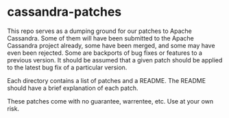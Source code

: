 # cassandra-patches

This repo serves as a dumping ground for our patches to Apache Cassandra.  Some of them will have been submitted to the Apache Cassandra project already, some have been merged, and some may have even been rejected.  Some are backports of bug fixes or features to a previous version.  It should be assumed that a given patch should be applied to the latest bug fix of a particular version.

Each directory contains a list of patches and a README.  The README should have a brief explanation of each patch.

These patches come with no guarantee, warrentee, etc.  Use at your own risk.
